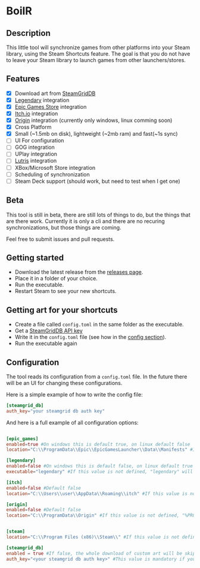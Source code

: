 # BoilR

## Description

This little tool will synchronize games from other platforms into your Steam library, using the Steam Shortcuts feature.
The goal is that you do not have to leave your Steam library to launch games from other launchers/stores.

## Features
- [x] Download art from [SteamGridDB](https://www.steamgriddb.com/)
- [x] [Legendary](https://github.com/derrod/legendary) integration 
- [x] [Epic Games Store](https://www.epicgames.com/) integration
- [x] [Itch.io](https://itch.io/app) integration
- [x] [Origin](https://www.origin.com) integration (currently only windows, linux comming soon)
- [x] Cross Platform
- [x] Small (~1.5mb on disk), lightweight (~2mb ram) and fast(~1s sync)
- [ ] UI For configuration
- [ ] GOG integration
- [ ] UPlay integration
- [ ] [Lutris](https://github.com/lutris/lutris) integration
- [ ] XBox/Microsoft Store integration
- [ ] Scheduling of synchronization
- [ ] Steam Deck support (should work, but need to test when I get one)

## Beta

This tool is still in beta, there are still lots of things to do, but the things that are there work.
Currently it is only a cli and there are no recuring synchronizations, but those things are coming.

Feel free to submit issues and pull requests.

## Getting started

* Download the latest release from the [releases page](https://github.com/PhilipK/BoilR/releases).
* Place it in a folder of your choice.
* Run the executable.
* Restart Steam to see your new shortcuts.

## Getting art for your shortcuts

* Create a file called `config.toml` in the same folder as the executable.
* Get a [SteamGridDB API key](https://www.steamgriddb.com/profile/preferences/api)
* Write it in the `config.toml` file (see how in the [config section](#configuration)).
* Run the executable again


## Configuration
The tool reads its configuration from a `config.toml` file.
In the future there will be an UI for changing these configurations.

Here is a simple example of how to write the config file:
```toml
[steamgrid_db]
auth_key="your steamgrid db auth key"
```

And here is a full example of all configuration options:
```toml

[epic_games]
enabled=true #On windows this is default true, on linux default false
location="C:\\ProgramData\\Epic\\EpicGamesLauncher\\Data\\Manifests" #If this value is not defined, the tool will try to find it automatically (only windows). If it can't find it, it will fail and tell you.

[legendary]
enabled=false #On windows this is default false, on linux default true
executable="legendary" #If this value is not defined, "legendary" will be used, it is assumed to be on the path.

[itch]
enabled=false #Default false
location="C:\\Users\\user\\AppData\\Roaming\\itch" #If this value is not defined, "%APPDATA%itch" will be used on windows, and HOME/.config/itch on linux.

[origin]
enabled=false #Default false
location="C:\\ProgramData\\Origin" #If this value is not defined, "%PROGRAMGDATA%origin" will be used on windows, and HOME/Games/origin/drive_c/ProgramData/Origin/ on linux.


[steam]
location="C:\\Program Files (x86)\\Steam\\" #If this value is not defined, the tool will try to find it automatically. If it can't find it, it will fail and tell you.

[steamgrid_db]
enabled = true #If false, the whole download of custom art will be skipped.
auth_key="<your steamgrid db auth key>" #This value is mandatory if you have steamgrid_db enabled.
```
